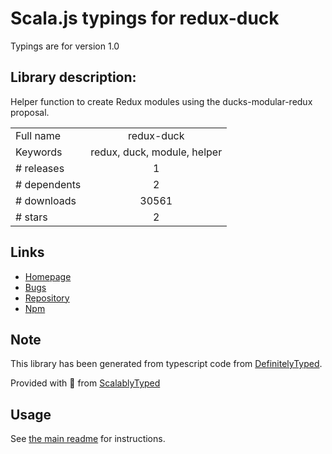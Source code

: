 
# Scala.js typings for redux-duck

Typings are for version 1.0

## Library description:
Helper function to create Redux modules using the ducks-modular-redux proposal.

|                    |                 |
| ------------------ | :-------------: |
| Full name          | redux-duck |
| Keywords           | redux, duck, module, helper |
| # releases         | 1 |
| # dependents       | 2 |
| # downloads        | 30561 |
| # stars            | 2 |

## Links
- [Homepage](https://github.com/PlatziDev/redux-duck/)
- [Bugs](https://github.com/PlatziDev/redux-duck/issues)
- [Repository](https://github.com/PlatziDev/redux-duck)
- [Npm](https://www.npmjs.com/package/redux-duck)
    


## Note
This library has been generated from typescript code from [DefinitelyTyped](https://definitelytyped.org).

Provided with :purple_heart: from [ScalablyTyped](https://github.com/oyvindberg/ScalablyTyped)

## Usage
See [the main readme](../../readme.md) for instructions.


